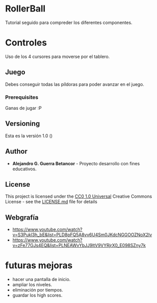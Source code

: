 # RollerBall
Tutorial seguido para compreder los diferentes componentes.

# Controles
Uso de los 4 cursores para moverse por el tablero.
 
## Juego

Debes conseguir todas las píldoras para poder avanzar en el juego.

### Prerequisites

Ganas de jugar :P

## Versioning

Esta es la versión 1.0 ()

## Author

  - **Alejandro G. Guerra Betancor** -
Proyecto desarrollo con fines educativos.

## License

This project is licensed under the [CC0 1.0 Universal](LICENSE.md)
Creative Commons License - see the [LICENSE.md](LICENSE.md) file for
details

## Webgrafía
- https://www.youtube.com/watch?v=S3Pukl3h_bE&list=PLD8pFQ5A8vv6U4Sm0JKdcNGGOOZNoX2lv
- https://www.youtube.com/watch?v=zFe77GJs4EQ&list=PLNEAWvYbJJ9ltV9VYRjrX0_E098SZny7k

# futuras mejoras
- hacer una pantalla de inicio.
- ampliar los niveles.
- eliminación por tiempos.
- guardar los high scores.
